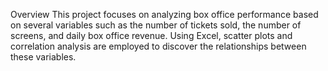 Overview
This project focuses on analyzing box office performance based on several variables such as the number of tickets sold, the number of screens, and daily box office revenue. Using Excel, scatter plots and correlation analysis are employed to discover the relationships between these variables.

